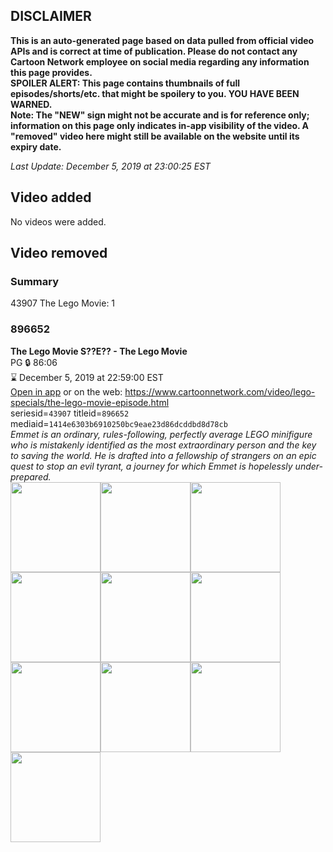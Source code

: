 ## DISCLAIMER
**This is an auto-generated page based on data pulled from official video APIs and is correct at time of publication. Please do not contact any Cartoon Network employee on social media regarding any information this page provides.**  
**SPOILER ALERT: This page contains thumbnails of full episodes/shorts/etc. that might be spoilery to you. YOU HAVE BEEN WARNED.**  
**Note: The "NEW" sign might not be accurate and is for reference only; information on this page only indicates in-app visibility of the video. A "removed" video here might still be available on the website until its expiry date.**  

_Last Update: December 5, 2019 at 23:00:25 EST_
## Video added
No videos were added.  
## Video removed
### Summary
43907 The Lego Movie: 1  
### 896652
**The Lego Movie S??E?? - The Lego Movie**  
PG 🔒 86:06  
⌛ December 5, 2019 at 22:59:00 EST  
[Open in app](https://tinyurl.com/r6vm5m5) or on the web: https://www.cartoonnetwork.com/video/lego-specials/the-lego-movie-episode.html  
seriesid=`43907` titleid=`896652` mediaid=`1414e6303b6910250bc9eae23d86dcddbd8d78cb`  
_Emmet is an ordinary, rules-following, perfectly average LEGO minifigure who is mistakenly identified as the most extraordinary person and the key to saving the world. He is drafted into a fellowship of strangers on an epic quest to stop an evil tyrant, a journey for which Emmet is hopelessly under-prepared._  
<a href="https://s3.amazonaws.com/cartoonorchestrator/896652_001_1280x720.jpg"><img src="https://s3.amazonaws.com/cartoonorchestrator/896652_001_640x360.jpg" height="144px" /></a><a href="https://s3.amazonaws.com/cartoonorchestrator/896652_002_1280x720.jpg"><img src="https://s3.amazonaws.com/cartoonorchestrator/896652_002_640x360.jpg" height="144px" /></a><a href="https://s3.amazonaws.com/cartoonorchestrator/896652_003_1280x720.jpg"><img src="https://s3.amazonaws.com/cartoonorchestrator/896652_003_640x360.jpg" height="144px" /></a><a href="https://s3.amazonaws.com/cartoonorchestrator/896652_004_1280x720.jpg"><img src="https://s3.amazonaws.com/cartoonorchestrator/896652_004_640x360.jpg" height="144px" /></a><a href="https://s3.amazonaws.com/cartoonorchestrator/896652_005_1280x720.jpg"><img src="https://s3.amazonaws.com/cartoonorchestrator/896652_005_640x360.jpg" height="144px" /></a><a href="https://s3.amazonaws.com/cartoonorchestrator/896652_006_1280x720.jpg"><img src="https://s3.amazonaws.com/cartoonorchestrator/896652_006_640x360.jpg" height="144px" /></a><a href="https://s3.amazonaws.com/cartoonorchestrator/896652_007_1280x720.jpg"><img src="https://s3.amazonaws.com/cartoonorchestrator/896652_007_640x360.jpg" height="144px" /></a><a href="https://s3.amazonaws.com/cartoonorchestrator/896652_008_1280x720.jpg"><img src="https://s3.amazonaws.com/cartoonorchestrator/896652_008_640x360.jpg" height="144px" /></a><a href="https://s3.amazonaws.com/cartoonorchestrator/896652_009_1280x720.jpg"><img src="https://s3.amazonaws.com/cartoonorchestrator/896652_009_640x360.jpg" height="144px" /></a><a href="https://s3.amazonaws.com/cartoonorchestrator/896652_010_1280x720.jpg"><img src="https://s3.amazonaws.com/cartoonorchestrator/896652_010_640x360.jpg" height="144px" /></a>
